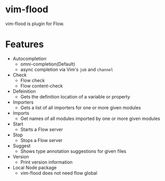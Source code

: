 # vim-flood

vim-flood is  plugin for Flow.

# Features

- Autocompletion
  - omni-completion(Default)
  - async completion via Vim's `job` and `channel`
- Check
  - Flow check
  - Flow content-check
- Defeinition
  - Gets the definition location of a variable or property
- Importers
  - Gets a list of all importers for one or more given modules
- Imports
  - Get names of all modules imported by one or more given modules
- Start
  - Starts a Flow server
- Stop
  - Stops a Flow server
- Suggest
  - Shows type annotation suggestions for given files
- Version
  - Print version information
- Local Node package
  - vim-flood does not need flow global
